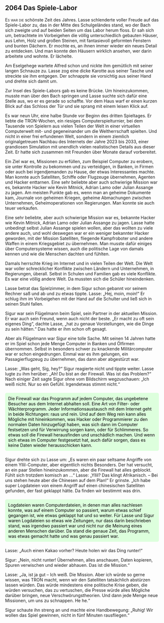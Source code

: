 
## **2064** Das Spiele-Labor
<span style="font-variant:small-caps;">Es war die</span> schönste Zeit des Jahres. Lasse schlenderte voller Freude auf das Spiele-Labor zu, das in der Mitte des Schulgeländes stand, wo der Bach sich zweigte und auf beiden Seiten um das Labor herum floss.
Er sah sich um, betrachtete im Vorbeigehen die völlig unterschiedlich gebauten Häuser, aus Lehm, Holz und großen Steinen, mit fantasievoll geformten Fenstern und bunten Dächern.
Er mochte es, an ihnen immer wieder ein neues Detail zu entdecken.
Und man konnte den Häusern wirklich ansehen, wer darin arbeitete und wohnte.
Er lächelte.

Am Eselgehege wartete Alfred schon und nickte ihm gemütlich mit seiner langen Schnauze zu.
Lasse zog eine dicke Karotte aus seiner Tasche und streckte sie ihm entgegen.
Der schnappte sie vorsichtig aus seiner Hand und drehte sich damit um.

Zur Insel des Spiele-Labors gab es keine Brücke.
Um hineinzukommen, musste man über den Bach springen und Lasse suchte sich dafür eine Stelle aus, wo er es gerade so schaffte.
Vor dem Haus warf er einen kurzen Blick auf das Schloss der Tür und sie sprang mit einem leisen Klick auf.

Es war neun Uhr, eine halbe Stunde vor Beginn des dritten Spieltages.
Er liebte die TRON-Wochen, ein riesiges Computerspielturnier, bei dem Tausende von Spielern aus vielen Teilen der Welt in einer virtuellen Computerwelt mit- und gegeneinander um die Weltherrschaft spielten.
Und nicht in einer frei erfundenen Welt, sondern in einem ziemlich originalgetreuen Nachbau des Internets der Jahre 2023 bis 2033, einer grandiosen Simulation mit unendlich vielen realistischen Details aus dieser Zeit.
Er hatte sich zusammen mit Freunden über Monate darauf vorbereitet.

Ein Ziel war es, Missionen zu erfüllen, zum Beispiel Computer zu erobern, sie unter Kontrolle zu bekommen und zu verteidigen, in Banken, in Firmen oder auch bei irgendjemanden zu Hause, der etwas Interessantes machte.
Man konnte auch Satelliten, Schiffe oder Flugzeuge übernehmen, Agenten und Hacker enttarnen.
Eine sehr beliebte aber auch schwierige Mission war es, bekannte Hacker wie Kevin Mitnick, Adrian Lamo oder Julian Assange zu jagen.
Am meisten Punkte gab es, wenn man an geheime Dokumente kam, Journale von geheimen Kriegen, geheime Abmachungen zwischen Unternehmen, Geheimoperationen von Regierungen.
Man konnte sie auch teuer verkaufen.

Eine sehr beliebte, aber auch schwierige Mission war es, bekannte Hacker wie <span class="person">Kevin Mitnick</span>, <span class="person">Adrian Lamo</span> oder Julian Assange zu jagen.
Lasse hatte unbedingt selbst <span class="person">Julian Assange</span> spielen wollen, aber das wollten zu viele andere auch, und wohl deswegen war er ein weniger bekannter Hacker geworden, mit der Mission Satelliten, fliegende Kampfroboter und andere Waffen in einem Kriegsgebiet zu übernehmen. Man musste dafür einiges über Computersysteme wissen, auch die politische Lage von damals kennen und wie die Menschen dachten und fühlten.

Damals herrschte Krieg im Internet und in vielen Teilen der Welt.
Die Welt war voller schrecklicher Konflikte zwischen Ländern und Unternehmen, in Regierungen, überall. Selbst in Schulen und Familien gab es viele Konflikte.
Es war eine völlig andere Welt.
Da mussten sich die Schüler hineindenken.

Lasse betrat das Spielzimmer, in dem Sigur schon gebannt vor seinem Rechner saß und ab und zu etwas tippte.
Lasse: „Hej, moin, moin!“
Er schlug ihm im Vorbeigehen mit der Hand auf die Schulter und ließ sich in seinen Stuhl fallen.

Sigur war sein Flügelmann beim Spiel, sein Partner in der aktuellen Mission.
Er war auch sein Freund, wenn auch nicht der beste.
„Er macht zu oft sein eigenes Ding“, dachte Lasse, „hat zu genaue Vorstellungen, wie die Dinge zu sein hätten.“
Das hatte er ihm  schon oft gesagt.

Aber als Flügelmann war Sigur eine tolle Sache. 
Mit seinen 14 Jahren hatte er im Spiel schon jede Menge Computer in Banken und Ölfirmen übernommen.
Selbst in  besonders schwer zu knackende Militärcomputer war er schon eingedrungen.
Einmal war es ihm gelungen, ein Passagierflugzeug zu übernehmen, das dann aber abgestürzt war.

Lasse: „Was geht, Sig, hey?“
Sigur reagierte nicht und tippte weiter.
Lasse lugte zu ihm herüber: „Ah! Du bist an der Firewall.
Was ist das Problem?“
Nach einiger Zeit sagte Sigur ohne vom Bildschirm wegzuschauen: „Ich weiß nicht.
Nur so ein Gefühl.
Irgendetwas stimmt nicht.“

<div style="background-color: #dfd; color: black; padding: 10px; margin: 20px 0; border-radius: 5px;">
Die Firewall war das Programm auf jedem Computer, das ungebetene Besucher aus dem Internet abhalten soll.
Eine Art von Filter- oder Wächterprogramm.
Jeder Informationsaustausch mit dem Internet geht in beide Richtungen: raus und rein.
Und auf dem Weg rein kann alles Mögliche mit hineinkommen, was Hacker oder Programmierer zu den normalen Daten hinzugefügt haben, was sich dann im Computer festsetzen und für Verwirrung sorgen kann, oder für Schlimmeres.
So etwas soll die Firewall herausfinden und unschädlich machen.
Und wenn sich etwas im Computer festgesetzt hat, auch dafür sorgen, dass es keine Daten wieder herausschicken kann.
</div>

Sigur drehte sich zu Lasse um: „Es waren ein paar seltsame Angriffe von einem Yllil-Computer, aber eigentlich nichts Besonders.
Der hat versucht, an ein paar Stellen hineinzukommen, aber die Firewall hat alles geblockt.
Fühlt sich trotzdem komisch an ...“
Lasse: „Yllil? Das klingt Afrikanisch.
– Bei uns stehen heute aber die Chinesen auf dem Plan!“ Er grinste.
„Ich habe super Logdateien von einem Angriff auf einen chinesischen Satelliten gefunden, der fast geklappt hätte.
Da finden wir bestimmt was drin.

<div style="background-color: #dfd; color: black; padding: 10px; margin: 20px 0; border-radius: 5px;">
Logdateien waren Computerdateien, in denen man alles nachlesen konnte, was auf einem Computer so passiert, warum etwas schief gegangen ist, wie etwas geklappt hat und so weiter.
Für Lasse und Sigur waren Logdateien so etwas wie Zeitungen, nur dass darin beschrieben stand, was irgendwo passiert war und nicht nur die Meinung eines anderen Menschen darüber.
Da stand die genaue Zeit, das Programm, was etwas gemacht hatte und was genau passiert war.
</div>

Lasse: „Auch einen Kakao vorher? Heute holen wir das Ding runter!“

Sigur: „Nein, nicht runter! Übernehmen, alles anschauen, Daten kopieren, Spuren verwischen und wieder abhauen.
Das ist die Mission.“

Lasse: „Ja, ist ja gut – Ich weiß.
Die Mission.
Aber ich würde so gerne wissen, was TRON macht, wenn wir den Satelliten tatsächlich abstürzen lassen würden.
Das würde mindestens eine politische Krise geben, die würden versuchen, das zu vertuschen, die Presse würde alles Mögliche darüber bringen, neue Verschwörungstheorien.
Und dann jede Menge neue Missionen, um uns zu schnappen. He he.“

Sigur schaute ihn streng an und machte eine Handbewegung: „Ruhig!
Wir wollen das Spiel gewinnen, nicht in fünf Minuten rausfliegen.“
